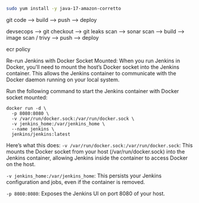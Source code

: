 ```sh
sudo yum install -y java-17-amazon-corretto
```

git code --> build --> push --> deploy

devsecops --> git checkout --> git leaks scan --> sonar scan --> build --> image scan / trivy --> push --> deploy

ecr policy

Re-run Jenkins with Docker Socket Mounted: When you run Jenkins in Docker, you'll need to mount the host’s Docker socket into the Jenkins container. This allows the Jenkins container to communicate with the Docker daemon running on your local system.

Run the following command to start the Jenkins container with Docker socket mounted:

```
docker run -d \
  -p 8080:8080 \
  -v /var/run/docker.sock:/var/run/docker.sock \
  -v jenkins_home:/var/jenkins_home \
  --name jenkins \
  jenkins/jenkins:latest
```

Here’s what this does:
`-v /var/run/docker.sock:/var/run/docker.sock`: This mounts the Docker socket from your host (/var/run/docker.sock) into the Jenkins container, allowing Jenkins inside the container to access Docker on the host.

`-v jenkins_home:/var/jenkins_home`: This persists your Jenkins configuration and jobs, even if the container is removed.

`-p 8080:8080`: Exposes the Jenkins UI on port 8080 of your host.
